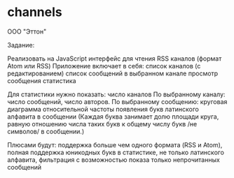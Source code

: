 # channels
ООО "Эттон"

Задание:
 
Реализовать на JavaScript интерфейс для чтения RSS каналов (формат Atom или RSS)
Приложение включает в себя:
список каналов (с редактированием)
список сообщений в выбранном канале
просмотр сообщения
статистика
 
Для статистики нужно показать:
число каналов
По выбранному каналу: число сообщений, число авторов.
По выбранному сообщению: круговая диаграмма относительной частоты появления букв латинского алфавита в сообщении (Каждая буква занимает долю площади круга, равную отношению числа таких букв к общему числу букв /не символов/ в сообщении.)
 
Плюсами будут:
поддержка больше чем одного формата (RSS и Atom),
полная поддержка юникодных букв в статистике, не только латинского алфавита,
фильтрация с возможностью показа только непрочитанных сообщений
